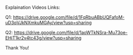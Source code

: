Explaination Videos Links:

Q1: https://drive.google.com/file/d/1FqRbuABbUQFafoM-uD3qVJkNXmkuMGAy/view?usp=sharing

Q2: https://drive.google.com/file/d/1aoWTkNSra-Mu73oe-EHiT1kr2v4tc43g/view?usp=sharing


Thank You!
